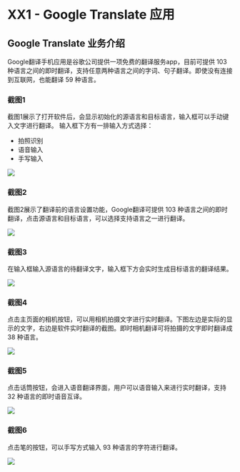# XX1 - Google Translate 应用

## Google Translate 业务介绍 

Google翻译手机应用是谷歌公司提供一项免费的翻译服务app，目前可提供 103 种语言之间的即时翻译，支持任意两种语言之间的字词、句子翻译。即使没有连接到互联网，也能翻译 59 种语言。

### 截图1

截图1展示了打开软件后，会显示初始化的源语言和目标语言，输入框可以手动键入文字进行翻译。
输入框下方有一排输入方式选择：

* 拍照识别
* 语音输入
* 手写输入

![](https://raw.githubusercontent.com/BeAShaper/Hello-World/master/1.png)

### 截图2

截图2展示了翻译前的语言设置功能，Google翻译可提供 103 种语言之间的即时翻译，点击源语言和目标语言，可以选择支持语言之一进行翻译。<br />

![](https://raw.githubusercontent.com/BeAShaper/Hello-World/master/3.png)

### 截图3

在输入框输入源语言的待翻译文字，输入框下方会实时生成目标语言的翻译结果。<br />

![](https://https://raw.githubusercontent.com/BeAShaper/Hello-World/master/2.png)


### 截图4

点击主页面的相机按钮，可以用相机拍摄文字进行实时翻译。下图左边是实际的显示的文字，右边是软件实时翻译的截图。即时相机翻译可将拍摄的文字即时翻译成 38 种语言。<br />

![](https://raw.githubusercontent.com/BeAShaper/Hello-World/master/4.png)

### 截图5

点击话筒按钮，会进入语音翻译界面，用户可以语音输入来进行实时翻译，支持 32 种语言的即时语音互译。<br />

![](https://raw.githubusercontent.com/BeAShaper/Hello-World/master/5.png)

### 截图6

点击笔的按钮，可以手写方式输入 93 种语言的字符进行翻译。<br />

![](https://raw.githubusercontent.com/BeAShaper/Hello-World/master/6.png)

